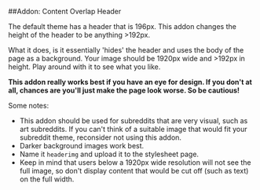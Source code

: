 ##Addon: Content Overlap Header

The default theme has a header that is 196px. This addon changes the height of the header to be anything >192px. 

What it does, is it essentially 'hides' the header and uses the body of the page as a background. Your image should be 1920px wide and >192px in height. Play around with it to see what you like. 

**This addon really works best if you have an eye for design. If you don't at all, chances are you'll just make the page look worse. So be cautious!**

Some notes:  

* This addon should be used for subreddits that are very visual, such as art subreddits. If you can't think of a suitable image that would fit your subreddit theme, reconsider not using this addon.
* Darker background images work best. 
* Name it `headerimg` and upload it to the stylesheet page. 
* Keep in mind that users below a 1920px wide resolution will not see the full image, so don't display content that would be cut off (such as text) on the full width.
